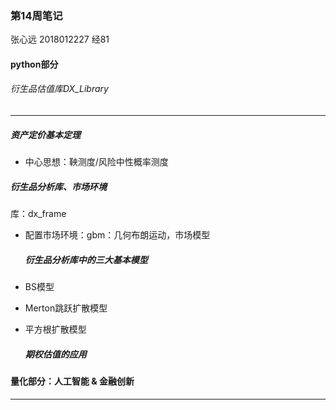 ### 第14周笔记
张心远 2018012227 经81

#### python部分
###### 衍生品估值库DX_Library 

***
##### 资产定价基本定理

* 中心思想：鞅测度/风险中性概率测度
##### 衍生品分析库、市场环境
库：dx_frame
* 配置市场环境：gbm：几何布朗运动，市场模型

  ##### 衍生品分析库中的三大基本模型
* BS模型
* Merton跳跃扩散模型
* 平方根扩散模型

  ##### 期权估值的应用

#### 量化部分：人工智能 & 金融创新

***
